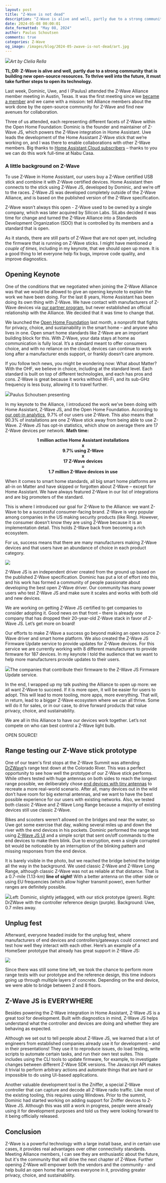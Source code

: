 ```yaml
---
layout: post
title: "Z-Wave is not dead"
description: "Z-Wave is alive and well, partly due to a strong community that is building new open-source resources."
date: 2024-05-08 00:00:01
date_formatted: "May 08, 2024"
author: Paulus Schoutsen
comments: true
categories: Z-Wave
og_image: /images/blog/2024-05-zwave-is-not-dead/art.jpg
---
```


<p class="img"><img src='/images/blog/2024-05-zwave-is-not-dead/art.jpg'/><i>Art by Clelia Rella</i></p>

**TL;DR: Z-Wave is alive and well, partly due to a strong community that is building new open-source resources. To thrive well into the future, it must take further steps to open its technology.**

Last week, Dominic, Uwe, and I (Paulus) attended the Z-Wave Alliance member meeting in Austin, Texas. It was the first meeting since we [became a member](/blog/2024/02/15/nabu-casa-joins-z-wave-alliance/) and we came with a mission: tell Alliance members about the work done by the open-source community for Z-Wave and find new avenues for collaboration.

Three of us attended, each representing different facets of Z-Wave within the Open Home Foundation: Dominic is the founder and maintainer of Z-Wave JS, which powers the Z-Wave integration in Home Assistant. Uwe leads the development of the Home Assistant Z-Wave stick that we’re working on, and I was there to enable collaborations with other Z-Wave members. Big thanks to [Home Assistant Cloud subscribers](https://www.nabucasa.com/) – thanks to you we can do this work full-time at Nabu Casa.

### A little background on Z-Wave

To use Z-Wave in Home Assistant, our users buy a Z-Wave certified USB stick and combine it with Z-Wave certified devices. Home Assistant then connects to the stick using Z-Wave JS, developed by Dominic, and we’re off to the races. Z-Wave JS was developed completely outside of the Z-Wave Alliance, and is based on the published version of the Z-Wave specification.

Z-Wave wasn’t always this open - Z-Wave used to be owned by a single company, which was later acquired by Silicon Labs. SiLabs decided it was time for change and turned the Z-Wave Alliance into a Standards Development Organization (SDO) that is controlled by its members and a standard that is open.

As it stands, there are still parts of Z-Wave that are not open yet, including the firmware that is running on Z-Wave sticks. I might have mentioned _a couple of times,_ including in my keynote, that we should open up more. It is a good thing to let everyone help fix bugs, improve code quality, and improve diagnostics.

<!--more-->

## Opening Keynote

One of the conditions that we negotiated when joining the Z-Wave Alliance was that we would be allowed to give an opening keynote to explain the work we have been doing. For the last 8 years, Home Assistant has been doing its own thing with Z-Wave. We have contact with manufacturers of Z-Wave devices via [our partner program](https://partner.home-assistant.io/), but never established an official relationship with the Alliance. We decided that it was time to change that.

We launched the [Open Home Foundation](https://www.openhomefoundation.org/blog/announcing-the-open-home-foundation/) last month, a nonprofit that fights for privacy, choice, and sustainability in the smart home – and anyone who lives in one. Open smart home standards like Z-Wave are an important building block for this. With Z-Wave, your data stays at home as communication is fully local. It’s a standard meant to offer consumers choice, and with no reliance on the cloud, devices can continue to work long after a manufacturer ends support, or frankly doesn’t care anymore.

If you follow tech news, you might be wondering now: What about Matter? With the OHF, we believe in choice, including at the standard level. Each standard is built on top of different technologies, and each has pros and cons. Z-Wave is great because it works without Wi-Fi, and its sub-GHz frequency is less busy, allowing it to travel further.

<p class="img"><img src='/images/blog/2024-05-zwave-is-not-dead/paulus-z-wave.jpeg'/>Paulus Schoutsen presenting</p>

In my keynote to the Alliance, I introduced the work we’ve been doing with Home Assistant, Z-Wave JS, and the Open Home Foundation. According to [our opt-in analytics](https://analytics.home-assistant.io), 9.7% of our users use Z-Wave. This also means that 90.3% of installations are one Z-Wave stick away from being able to use Z-Wave. Z-Wave JS has opt-in statistics, which show on average there are 17 Z-Wave devices per network. **Math time:**

<p align="center"><b>
1 million active Home Assistant installations<br>
x<br>
9.7% using Z-Wave<br>
x<br>
17 Z-Wave devices<br>
=<br>
1.7 million Z-Wave devices in use </b></p>

When it comes to smart home standards, all big smart home platforms are all-in on Matter and have skipped or forgotten about Z-Wave – except for Home Assistant. We have always featured Z-Wave in our list of integrations and are big promoters of the standard.

This is where I introduced our goal for Z-Wave to the Alliance: we want Z-Wave to be a successful consumer-facing brand. Z-Wave is very popular among companies in the US making security products (like Ring). However, the consumer doesn’t know they are using Z-Wave because it is an implementation detail. This holds Z-Wave back from becoming a rich ecosystem.

For us, success means that there are many manufacturers making Z-Wave devices and that users have an abundance of choice in each product category.

<p class="img"><img src='/images/blog/2024-05-zwave-is-not-dead/keynote.png'/></p>

Z-Wave JS is an independent driver created from the ground up based on the published Z-Wave specification. Dominic has put a lot of effort into this, and his work has formed a community of people passionate about developing the best open Z-Wave driver. Our community has many power users who test Z-Wave JS and make sure it scales and works with both old and new devices.

We are working on getting Z-Wave JS certified to get companies to consider adopting it. Good news on that front – there is already one company that has dropped their 20-year-old Z-Wave stack in favor of Z-Wave JS. Let’s get more on board!

Our efforts to make Z-Wave a success go beyond making an open source Z-Wave driver and smart home platform. We also created the Z-Wave JS Firmware Update service to provide updates for Z-Wave devices. For this service we are currently working with 8 different manufacturers to provide firmware for 187 devices. In my keynote I told the audience that we want to help more manufacturers provide updates to their users.

<p class="img"><img src='/images/blog/2024-05-zwave-is-not-dead/firmware.png'/>The companies that contribute their firmware to the Z-Wave JS Firmware Update service.</p>

In the end, I wrapped up my talk pushing the Alliance to open up more: we all want Z-Wave to succeed. If it is more open, it will be easier for users to adopt. This will lead to more tooling, more apps, more everything. That will, in return, lead to a bigger Z-Wave ecosystem where we can all thrive. Some will do it for sales, or in our case, to drive forward products that value privacy, choice, and sustainability.

We are all in this Alliance to have our devices work together. Let’s not compete on who can best control a Z-Wave light bulb.

OPEN SOURCE!

## Range testing our Z-Wave stick prototype

One of our team's first stops at the Z-Wave Summit was attending [DrZWave](https://drzwave.blog/)’s range test down at the Colorado River. This was a perfect opportunity to see how well the prototype of our Z-Wave stick performs. While others tested with huge antennas on both sides to reach the longest range possible, we deliberately chose [end devices with tiny antennas](https://www.silabs.com/development-tools/wireless/efr32xg28-explorer-kit?tab=overview) to recreate a more real-world scenario. After all, many devices out in the wild don’t have room for big external antennas, and we want to have the best possible experience for our users with existing networks. Also, we tested both classic Z-Wave and Z-Wave Long Range because a majority of existing devices still use classic Z-Wave.

Bikes and scooters weren’t allowed on the bridges and near the water, so Uwe got some exercise that day, walking several miles up and down the river with the end devices in his pockets. Dominic performed the range test using [Z-Wave JS UI](https://github.com/zwave-js/zwave-js-ui) and a simple script that sent on/off commands to the end devices to make them blink. Due to encryption, even a single corrupted bit would be noticeable by an interruption of the blinking pattern and missing responses from the end device.

It is barely visible in the photo, but we reached the bridge behind the bridge all the way in the background. We used classic Z-Wave and Z-Wave Long Range, although classic Z-Wave was not as reliable at that distance. That is a 0.7-mile (1.13-km) **line of sight!** With a better antenna on the other side or using EU frequencies (which allow higher transmit power), even further ranges are definitely possible.

<p class="img"><img src='/images/blog/2024-05-zwave-is-not-dead/drzwave.jpeg'/>Left: Dominic, slightly jetlagged, with our stick prototype (green). Right: DrZWave with the controller reference design (purple). Background: Uwe, 0.7 miles away.</p>

## Unplug fest

Afterward, everyone headed inside for the unplug fest, where manufacturers of end devices and controllers/gateways could connect and test how well they interact with each other. Here’s an example of a HomeSeer prototype that already has great support in Z-Wave JS:

<p class="img"><img src='/images/blog/2024-05-zwave-is-not-dead/unplug.jpeg'/></p>

Since there was still some time left, we took the chance to perform more range tests with our prototype and the reference design, this time indoors going up through multiple layers of concrete. Depending on the end device, we were able to bridge between 2 and 8 floors.

## Z-Wave JS is EVERYWHERE

Besides powering the Z-Wave integration in Home Assistant, Z-Wave JS is a great tool for development. Built with diagnostics in mind, Z-Wave JS helps understand what the controller and devices are doing and whether they are behaving as expected.

Although we set out to tell people about Z-Wave JS, we learned that a lot of engineers from established companies already use it for development – and in their presentations! They use it to reproduce issues, do load testing, write scripts to automate certain tasks, and run their own test suites. This includes using the CLI tools to update firmware, for example, to investigate changes between different Z-Wave SDK versions. The Javascript API makes it trivial to perform arbitrary actions and automate things that are hard or impossible to do using UI-based applications.

Another valuable development tool is the Zniffer, a special Z-Wave controller that can capture and decode all Z-Wave radio traffic. Like most of the existing tooling, this requires using Windows. Prior to the summit, Dominic had started working on adding support for Zniffer devices to Z-Wave JS. Although this was still a work in progress, people were already using it for development purposes and told us they were looking forward to it being officially released.

## Conclusion

Z-Wave is a powerful technology with a large install base, and in certain use cases, it provides real advantages over other connectivity standards. Meeting Alliance members, I can see they are enthusiastic about the future, but it's the community that will drive the next chapter of Z-Wave. Further opening Z-Wave will empower both the vendors and the community - and help build an open home that serves everyone in it, providing greater privacy, choice, and sustainability.